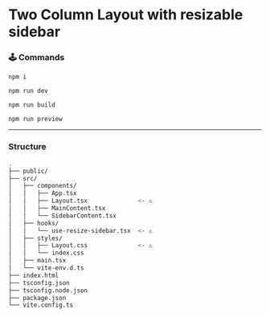 # Two Column Layout with resizable sidebar

### 🕹️ Commands

```
npm i
```

```
npm run dev
```

```
npm run build
```

```
npm run preview
```

---

### Structure

```zsh
.
├── public/
├── src/
│   ├── components/
│   │   ├── App.tsx
│   │   ├── Layout.tsx              <- ⚠️
│   │   ├── MainContent.tsx
│   │   └── SidebarContent.tsx
│   ├── hooks/
│   │   └── use-resize-sidebar.tsx  <- ⚠️
│   ├── styles/
│   │   ├── Layout.css              <- ⚠️
│   │   └── index.css
│   ├── main.tsx
│   └── vite-env.d.ts
├── index.html
├── tsconfig.json
├── tsconfig.node.json
├── package.json
└── vite.config.ts
```
